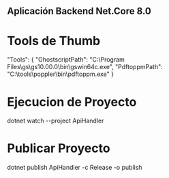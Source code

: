 ## Aplicación Backend Net.Core 8.0

# Tools de Thumb

"Tools": {
"GhostscriptPath": "C:\\Program Files\\gs\\gs10.00.0\\bin\\gswin64c.exe",
"PdftoppmPath": "C:\\tools\\poppler\\bin\\pdftoppm.exe"
}

# Ejecucion de Proyecto

dotnet watch --project ApiHandler

# Publicar Proyecto

dotnet publish ApiHandler -c Release -o publish
